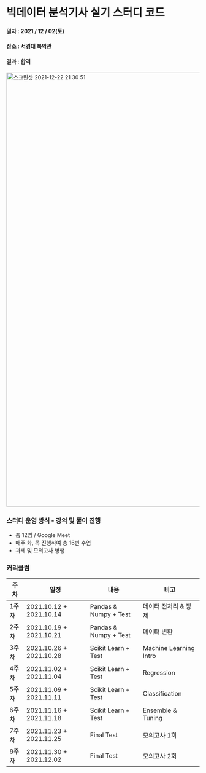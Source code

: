 # 빅데이터 분석기사 실기 스터디 코드
#### 일자 : 2021 / 12 / 02(토)
#### 장소 : 서경대 북악관
#### 결과 : 합격

<img width="1131" alt="스크린샷 2021-12-22 21 30 51" src="https://user-images.githubusercontent.com/49870977/147093144-b5f857c6-f044-42a1-9149-121e69e9541c.png">



### 스터디 운영 방식 - 강의 및 풀이 진행

- 총 12명 / Google Meet
- 매주 화, 목 진행하여 총 16번 수업
- 과제 및 모의고사 병행

### 커리큘럼

|주차|일정|내용|비고|
|---|---|---|---|
|1주차|2021.10.12 + 2021.10.14|Pandas & Numpy + Test|데이터 전처리 & 정제|
|2주차|2021.10.19 + 2021.10.21|Pandas & Numpy + Test|데이터 변환|
|3주차|2021.10.26 + 2021.10.28|Scikit Learn + Test|Machine Learning Intro|
|4주차|2021.11.02 + 2021.11.04|Scikit Learn + Test|Regression|
|5주차|2021.11.09 + 2021.11.11|Scikit Learn + Test|Classification|
|6주차|2021.11.16 + 2021.11.18|Scikit Learn + Test|Ensemble & Tuning|
|7주차|2021.11.23 + 2021.11.25|Final Test|모의고사 1회|
|8주차|2021.11.30 + 2021.12.02|Final Test|모의고사 2회|
